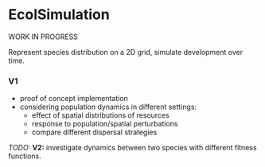 # EcolSimulation

WORK IN PROGRESS

Represent species distribution on a 2D grid, simulate development over time.

### V1
- proof of concept implementation
- considering population dynamics in different settings:
  - effect of spatial distributions of resources
  - response to population/spatial perturbations
  - compare different dispersal strategies

*TODO:* **V2:** investigate dynamics between two species with different fitness functions.
